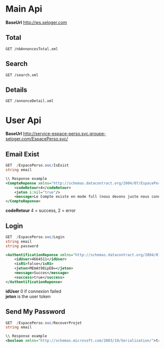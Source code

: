 # Main Api
**BaseUrl**
http://ws.seloger.com

## Total
    GET /nbAnnoncesTotal.xml


## Search
    GET /search.xml


## Details
    GET /annonceDetail.xml

# User Api
**BaseUrl**
http://service-espace-perso.svc.groupe-seloger.com/EspacePerso.svc/

## Email Exist
```C#
GET  /EspacePerso.svc/IsExist
string email
```
```xml
\\ Response example
<CompteReponse xmlns="http://schemas.datacontract.org/2004/07/EspacePersoService" xmlns:i="http://www.w3.org/2001/XMLSchema-instance">
    <codeRetour>4</codeRetour>
    <jeton i:nil="true"/>
    <message>Le Compte existe en mode full (nous devons juste nous connecter)</message>
</CompteReponse>
```
**codeRetour** 4 = success, 2 = error

## Login
```C#
GET  /EspacePerso.svc/Login
string email
string password
```
```xml
<AuthentificationReponse xmlns="http://schemas.datacontract.org/2004/07/EspacePersoService" xmlns:i="http://www.w3.org/2001/XMLSchema-instance">
    <idUser>4664511</idUser>
    <isRS>false</isRS>
    <jeton>MEmAt98ipE8=</jeton>
    <message>Succes</message>
    <success>true</success>
</AuthentificationReponse>
```
**idUser** 0 if connexion failed<br>
**jeton** is the user token

## Send My Password
```C#
GET  /EspacePerso.svc/RecoverProjet
string email
```
```xml
\\ Response example
<boolean xmlns="http://schemas.microsoft.com/2003/10/Serialization/">true</boolean>
```
